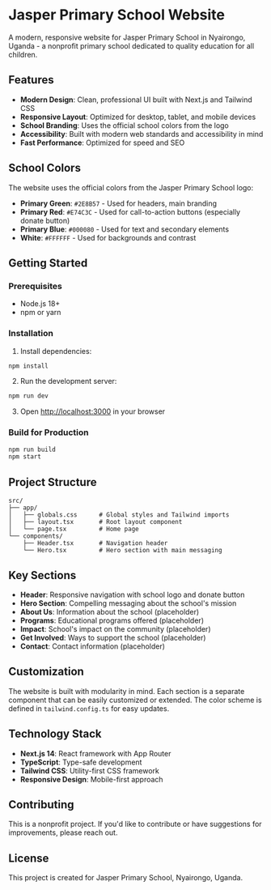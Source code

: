 # Jasper Primary School Website

A modern, responsive website for Jasper Primary School in Nyairongo, Uganda - a nonprofit primary school dedicated to quality education for all children.

## Features

- **Modern Design**: Clean, professional UI built with Next.js and Tailwind CSS
- **Responsive Layout**: Optimized for desktop, tablet, and mobile devices
- **School Branding**: Uses the official school colors from the logo
- **Accessibility**: Built with modern web standards and accessibility in mind
- **Fast Performance**: Optimized for speed and SEO

## School Colors

The website uses the official colors from the Jasper Primary School logo:

- **Primary Green**: `#2E8B57` - Used for headers, main branding
- **Primary Red**: `#E74C3C` - Used for call-to-action buttons (especially donate button)
- **Primary Blue**: `#000080` - Used for text and secondary elements
- **White**: `#FFFFFF` - Used for backgrounds and contrast

## Getting Started

### Prerequisites

- Node.js 18+ 
- npm or yarn

### Installation

1. Install dependencies:
```bash
npm install
```

2. Run the development server:
```bash
npm run dev
```

3. Open [http://localhost:3000](http://localhost:3000) in your browser

### Build for Production

```bash
npm run build
npm start
```

## Project Structure

```
src/
├── app/
│   ├── globals.css      # Global styles and Tailwind imports
│   ├── layout.tsx       # Root layout component
│   └── page.tsx         # Home page
└── components/
    ├── Header.tsx       # Navigation header
    └── Hero.tsx         # Hero section with main messaging
```

## Key Sections

- **Header**: Responsive navigation with school logo and donate button
- **Hero Section**: Compelling messaging about the school's mission
- **About Us**: Information about the school (placeholder)
- **Programs**: Educational programs offered (placeholder)
- **Impact**: School's impact on the community (placeholder)
- **Get Involved**: Ways to support the school (placeholder)
- **Contact**: Contact information (placeholder)

## Customization

The website is built with modularity in mind. Each section is a separate component that can be easily customized or extended. The color scheme is defined in `tailwind.config.ts` for easy updates.

## Technology Stack

- **Next.js 14**: React framework with App Router
- **TypeScript**: Type-safe development
- **Tailwind CSS**: Utility-first CSS framework
- **Responsive Design**: Mobile-first approach

## Contributing

This is a nonprofit project. If you'd like to contribute or have suggestions for improvements, please reach out.

## License

This project is created for Jasper Primary School, Nyairongo, Uganda.